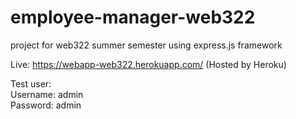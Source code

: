 # employee-manager-web322
project for web322 summer semester using express.js framework

Live: https://webapp-web322.herokuapp.com/
(Hosted by Heroku)

Test user:<br>
Username: admin <br>
Password: admin
